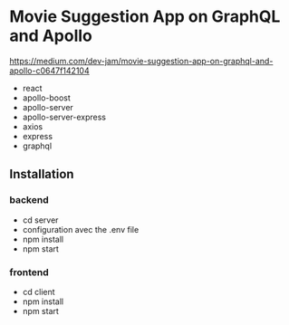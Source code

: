 # Movie Suggestion App on GraphQL and Apollo

<https://medium.com/dev-jam/movie-suggestion-app-on-graphql-and-apollo-c0647f142104>

- react
- apollo-boost
- apollo-server
- apollo-server-express
- axios
- express
- graphql

## Installation

### backend

- cd server
- configuration avec the .env file
- npm install
- npm start

### frontend

- cd client
- npm install
- npm start
